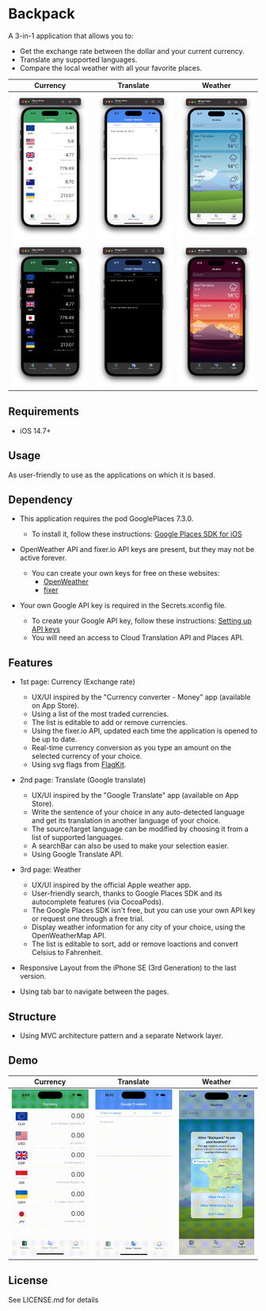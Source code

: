 #  Backpack

A 3-in-1 application that allows you to:
* Get the exchange rate between the dollar and your current currency.
* Translate any supported languages.
* Compare the local weather with all your favorite places.

|Currency|Translate|Weather|
|--|--|--|
|<img src="/Resources/iPhone-14-Pro-Currency-Light.png" width="200">|<img src="/Resources/iPhone-14-Pro-Translate-Light.png" width="200">|<img src="/Resources/iPhone-14-Pro-Weather-Light.png" width="200">|
|<img src="/Resources/iPhone-14-Pro-Currency-Dark.png" width="200">|<img src="/Resources/iPhone-14-Pro-Translate-Dark.png" width="200">|<img src="/Resources/iPhone-14-Pro-Weather-Dark.png" width="200">|

## Requirements

* iOS 14.7+

## Usage

As user-friendly to use as the applications on which it is based.

## Dependency

* This application requires the pod GooglePlaces 7.3.0.
    * To install it, follow these instructions: [Google Places SDK for iOS](https://cocoapods.org/pods/GooglePlaces)

* OpenWeather API and fixer.io API keys are present, but they may not be active forever.
    * You can create your own keys for free on these websites:
        * [OpenWeather](https://openweathermap.org/)
        * [fixer](https://fixer.io/)

* Your own Google API key is required in the Secrets.xconfig file.
    * To create your Google API key, follow these instructions: [Setting up API keys](https://support.google.com/googleapi/answer/6158862?hl=en)
    * You will need an access to Cloud Translation API and Places API.

## Features

* 1st page: Currency (Exchange rate)
    * UX/UI inspired by the "Currency converter - Money" app (available on App Store).
    * Using a list of the most traded currencies.
    * The list is editable to add or remove currencies.
    * Using the fixer.io API, updated each time the application is opened to be up to date.
    * Real-time currency conversion as you type an amount on the selected currency of your choice.
    * Using svg flags from [FlagKit](https://github.com/madebybowtie/FlagKit).

* 2nd page: Translate (Google translate)
    * UX/UI inspired by the "Google Translate" app (available on App Store).
    * Write the sentence of your choice in any auto-detected language and get its translation in another language of your choice.
    * The source/target language can be modified by choosing it from a list of supported languages.
    * A searchBar can also be used to make your selection easier. 
    * Using Google Translate API.

* 3rd page: Weather
    * UX/UI inspired by the official Apple weather app.
    * User-friendly search, thanks to Google Places SDK and its autocomplete features (via CocoaPods).
    * The Google Places SDK isn't free, but you can use your own API key or request one through a free trial.
    * Display weather information for any city of your choice, using the OpenWeatherMap API.
    * The list is editable to sort, add or remove loactions and convert Celsius to Fahrenheit.

* Responsive Layout from the iPhone SE (3rd Generation) to the last version.
* Using tab bar to navigate between the pages.

## Structure

* Using MVC architecture pattern and a separate Network layer.

## Demo

|Currency|Translate|Weather|
|--|--|--|
|<img src="/Resources/Demo-iPhone-14-Pro-Currency.gif" width="220">|<img src="/Resources/Demo-iPhone-14-Pro-Translate.gif" width="220">|<img src="/Resources/Demo-iPhone-14-Pro-Weather.gif" width="220">|

## License

See LICENSE.md for details
